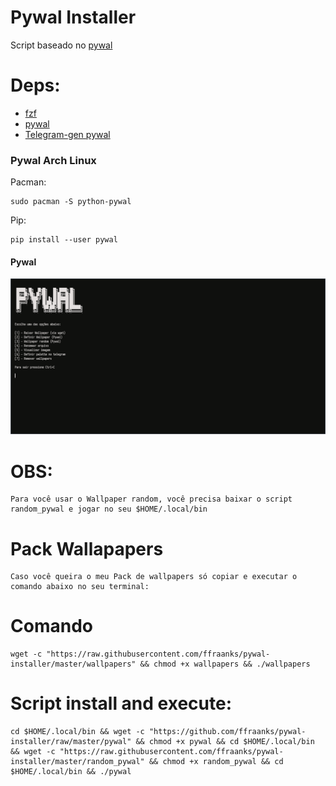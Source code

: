 # Pywal Installer
Script baseado no [pywal](https://github.com/dylanaraps/pywal)

# Deps:
- [fzf](https://github.com/junegunn/fzf)
- [pywal](https://github.com/dylanaraps/pywal)
- [Telegram-gen pywal](https://github.com/agnipau/telegram-palette-gen)

### Pywal Arch Linux
Pacman:
```
sudo pacman -S python-pywal
```

Pip:
```
pip install --user pywal
```

#### Pywal

<img src="PyWal.png">

# OBS:
```
Para você usar o Wallpaper random, você precisa baixar o script random_pywal e jogar no seu $HOME/.local/bin
```

# Pack Wallapapers
```
Caso você queira o meu Pack de wallpapers só copiar e executar o comando abaixo no seu terminal:
```

# Comando
```
wget -c "https://raw.githubusercontent.com/ffraanks/pywal-installer/master/wallpapers" && chmod +x wallpapers && ./wallpapers
```

# Script install and execute:
```
cd $HOME/.local/bin && wget -c "https://github.com/ffraanks/pywal-installer/raw/master/pywal" && chmod +x pywal && cd $HOME/.local/bin && wget -c "https://raw.githubusercontent.com/ffraanks/pywal-installer/master/random_pywal" && chmod +x random_pywal && cd $HOME/.local/bin && ./pywal
```
